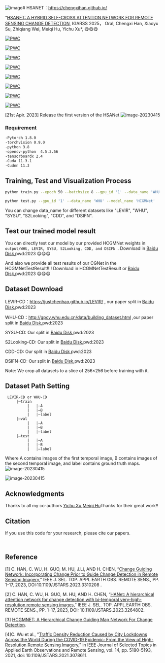![image](https://github.com/user-attachments/assets/da48edf6-e666-4dd6-bb39-bd84a257cd8e)# HSANET：https://chengxihan.github.io/

“[HSANET: A HYBRID SELF-CROSS ATTENTION NETWORK FOR REMOTE SENSING CHANGE DETECTION](https://ieeexplore.ieee.org/document/10283341), IGARSS 2025， Oral, Chengxi Han, Xiaoyu Su, Zhiqiang Wei, Meiqi Hu, Yichu Xu*, :yum::yum::yum:


[![PWC](https://img.shields.io/endpoint.svg?url=https://paperswithcode.com/badge/hcgmnet-a-hierarchical-change-guiding-map/change-detection-on-googlegz-cd)](https://paperswithcode.com/sota/change-detection-on-googlegz-cd?p=hcgmnet-a-hierarchical-change-guiding-map)

[![PWC](https://img.shields.io/endpoint.svg?url=https://paperswithcode.com/badge/hcgmnet-a-hierarchical-change-guiding-map/change-detection-on-levir)](https://paperswithcode.com/sota/change-detection-on-levir?p=hcgmnet-a-hierarchical-change-guiding-map)

[![PWC](https://img.shields.io/endpoint.svg?url=https://paperswithcode.com/badge/hcgmnet-a-hierarchical-change-guiding-map/change-detection-on-sysu-cd)](https://paperswithcode.com/sota/change-detection-on-sysu-cd?p=hcgmnet-a-hierarchical-change-guiding-map)

[![PWC](https://img.shields.io/endpoint.svg?url=https://paperswithcode.com/badge/hcgmnet-a-hierarchical-change-guiding-map/change-detection-on-whu-cd)](https://paperswithcode.com/sota/change-detection-on-whu-cd?p=hcgmnet-a-hierarchical-change-guiding-map)

[![PWC](https://img.shields.io/endpoint.svg?url=https://paperswithcode.com/badge/hcgmnet-a-hierarchical-change-guiding-map/change-detection-on-s2looking)](https://paperswithcode.com/sota/change-detection-on-s2looking?p=hcgmnet-a-hierarchical-change-guiding-map)

[![PWC](https://img.shields.io/endpoint.svg?url=https://paperswithcode.com/badge/hcgmnet-a-hierarchical-change-guiding-map/change-detection-on-dsifn-cd)](https://paperswithcode.com/sota/change-detection-on-dsifn-cd?p=hcgmnet-a-hierarchical-change-guiding-map)

[![PWC](https://img.shields.io/endpoint.svg?url=https://paperswithcode.com/badge/hcgmnet-a-hierarchical-change-guiding-map/change-detection-on-levir-cd)](https://paperswithcode.com/sota/change-detection-on-levir-cd?p=hcgmnet-a-hierarchical-change-guiding-map)

[![PWC](https://img.shields.io/endpoint.svg?url=https://paperswithcode.com/badge/hcgmnet-a-hierarchical-change-guiding-map/change-detection-on-cdd-dataset-season-1)](https://paperswithcode.com/sota/change-detection-on-cdd-dataset-season-1?p=hcgmnet-a-hierarchical-change-guiding-map)


[21st Apir. 2023] Release the first version of the HSANet
![image-20230415](/picture/HSANet-CD.png)
### Requirement  
```bash
-Pytorch 1.8.0  
-torchvision 0.9.0  
-python 3.8  
-opencv-python  4.5.3.56  
-tensorboardx 2.4  
-Cuda 11.3.1  
-Cudnn 11.3  
```
## Training, Test and Visualization Process   

```bash
python train.py --epoch 50 --batchsize 8 --gpu_id '1' --data_name 'WHU' --model_name 'HCGMNet'   #HCGMNet

python test.py --gpu_id '1' --data_name 'WHU' --model_name 'HCGMNet'
```
You can change data_name for different datasets like "LEVIR", "WHU", "SYSU", "S2Looking", "CDD", and "DSIFN".
## Test our trained model result 
You can directly test our model by our provided HCGMNet weights in  `output/WHU, LEVIR, SYSU, S2Looking, CDD, and DSIFN `. Download in  [Baidu Disk](https://pan.baidu.com/s/1oZBgohoo0hGstPVU-qC5gw?pwd=2023),pwd:2023 :yum::yum::yum:

And also we provide all test results of our CGNet in the HCGMNetTestResult!!!! Download in HCGMNetTestResult or [Baidu Disk](https://pan.baidu.com/s/1ehrRLAsxgjUMQR4qALSI1g?pwd=2023 ),pwd:2023 :yum::yum::yum:
## Dataset Download   
LEVIR-CD：https://justchenhao.github.io/LEVIR/  , our paper split in [Baidu Disk](https://pan.baidu.com/s/1VVry18KFl2MSWS6_IOlYRA?pwd=2023),pwd:2023 

WHU-CD：http://gpcv.whu.edu.cn/data/building_dataset.html ,our paper split in [Baidu Disk](https://pan.baidu.com/s/1ZLmIyWvHnwyzhyl4xt-GwQ?pwd=2023),pwd:2023

SYSU-CD: Our split in [Baidu Disk](https://pan.baidu.com/s/1p0QfogZm4BM0dd1a0LTBBw?pwd=2023),pwd:2023

S2Looking-CD: Our split in [Baidu Disk](https://pan.baidu.com/s/1wAXPHhCLJTqPX0pC2RBMsg?pwd=2023),pwd:2023

CDD-CD: Our split in [Baidu Disk](https://pan.baidu.com/s/1cwJ0mEhcrbCWOJn5n-N5Jw?pwd=2023),pwd:2023

DSIFN-CD: Our split in [Baidu Disk]( https://pan.baidu.com/s/1-GD3z_eMoQglSJoi9P-6gw?pwd=2023),pwd:2023

Note: We crop all datasets to a slice of 256×256 before training with it.

## Dataset Path Setting
```
 LEVIR-CD or WHU-CD 
     |—train  
          |   |—A  
          |   |—B  
          |   |—label  
     |—val  
          |   |—A  
          |   |—B  
          |   |—label  
     |—test  
          |   |—A  
          |   |—B  
          |   |—label
  ```        
 Where A contains images of the first temporal image, B contains images of the second temporal image, and label contains ground truth maps.  
![image-20230415](/picture/HCGMNet-2.png)

![image-20230415](/picture/HANet-HCGMNet-CGNet.png)


## Acknowledgments
 
Thanks to all my co-authors [Yichu Xu](https://scholar.google.com/citations?user=CxKy4lEAAAAJ&hl=en),[Meiqi Hu](https://meiqihu.github.io/)Thanks  for their great work!!  


## Citation 

 If you use this code for your research, please cite our papers.  

```


```

## Reference  
[1] C. HAN, C. WU, H. GUO, M. HU, J.Li, AND H. CHEN, 
“[Change Guiding Network: Incorporating Change Prior to Guide Change Detection in Remote Sensing Imagery](https://ieeexplore.ieee.org/document/10234560?denied=),” IEEE J. SEL. TOP. APPL.EARTH OBS. REMOTE SENS., PP. 1–17, 2023, DOI:10.1109/JSTARS.2023.3310208 .

[2] C. HAN, C. WU, H. GUO, M. HU, AND H. CHEN, 
“[HANet: A hierarchical attention network for change detection with bi-temporal very-high-resolution remote sensing images](https://ieeexplore.ieee.org/abstract/document/10093022),” IEEE J. SEL. TOP. APPL.EARTH OBS. REMOTE SENS., PP. 1–17, 2023, DOI: 10.1109/JSTARS.2023.3264802.


[3] [HCGMNET: A Hierarchical Change Guiding Map Network For Change Detection](https://doi.org/10.48550/arXiv.2302.10420).

[4]C. Wu et al., "[Traffic Density Reduction Caused by City Lockdowns Across the World During the COVID-19 Epidemic: From the View of High-Resolution Remote Sensing Imagery](https://ieeexplore.ieee.org/abstract/document/9427164)," in IEEE Journal of Selected Topics in Applied Earth Observations and Remote Sensing, vol. 14, pp. 5180-5193, 2021, doi: 10.1109/JSTARS.2021.3078611.


